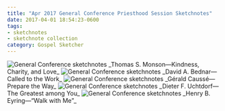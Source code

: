 ```yaml
---
title: "Apr 2017 General Conference Priesthood Session Sketchnotes"
date: 2017-04-01 18:54:23-0600
tags:
- sketchnotes
- sketchnote collection
category: Gospel Sketcher
---
```


<img src="https://media.bennorris.org/images/gospelsketcher/uploads/2018/6dc3709058.jpg" alt="General Conference sketchnotes" />
_Thomas S. Monson—Kindness, Charity, and Love_

<img src="https://media.bennorris.org/images/gospelsketcher/uploads/2018/cda98ff70b.jpg" alt="General Conference sketchnotes" />
_David A. Bednar—Called to the Work_

<img src="https://media.bennorris.org/images/gospelsketcher/uploads/2018/cc3fa78c2a.jpg" alt="General Conference sketchnotes" />
_Gérald Caussé—Prepare the Way_

<img src="https://media.bennorris.org/images/gospelsketcher/uploads/2018/38d5dd5975.jpg" alt="General Conference sketchnotes" />
_Dieter F. Uchtdorf—The Greatest among You_

<img src="https://media.bennorris.org/images/gospelsketcher/uploads/2018/0abce9e943.jpg" alt="General Conference sketchnotes" />
_Henry B. Eyring—“Walk with Me”_